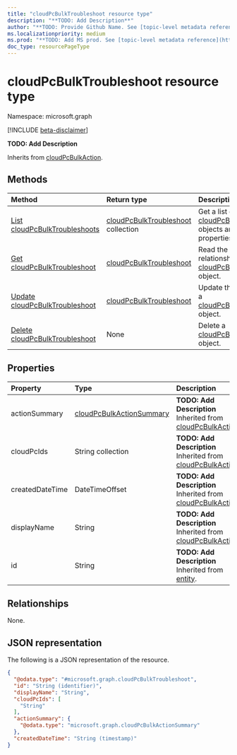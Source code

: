```yaml
---
title: "cloudPcBulkTroubleshoot resource type"
description: "**TODO: Add Description**"
author: "**TODO: Provide Github Name. See [topic-level metadata reference](https://aka.ms/msgo?pagePath=Document-APIs/Guidelines/Metadata)**"
ms.localizationpriority: medium
ms.prod: "**TODO: Add MS prod. See [topic-level metadata reference](https://aka.ms/msgo?pagePath=Document-APIs/Guidelines/Metadata)**"
doc_type: resourcePageType
---
```


# cloudPcBulkTroubleshoot resource type

Namespace: microsoft.graph

[!INCLUDE [beta-disclaimer](../../includes/beta-disclaimer.md)]

**TODO: Add Description**


Inherits from [cloudPcBulkAction](../resources/intune-cloudpcbulkaction.md).

## Methods
|Method|Return type|Description|
|:---|:---|:---|
|[List cloudPcBulkTroubleshoots](../api/intune-cloudpcbulktroubleshoot-list.md)|[cloudPcBulkTroubleshoot](../resources/intune-cloudpcbulktroubleshoot.md) collection|Get a list of the [cloudPcBulkTroubleshoot](../resources/intune-cloudpcbulktroubleshoot.md) objects and their properties.|
|[Get cloudPcBulkTroubleshoot](../api/intune-cloudpcbulktroubleshoot-get.md)|[cloudPcBulkTroubleshoot](../resources/intune-cloudpcbulktroubleshoot.md)|Read the properties and relationships of a [cloudPcBulkTroubleshoot](../resources/intune-cloudpcbulktroubleshoot.md) object.|
|[Update cloudPcBulkTroubleshoot](../api/intune-cloudpcbulktroubleshoot-update.md)|[cloudPcBulkTroubleshoot](../resources/intune-cloudpcbulktroubleshoot.md)|Update the properties of a [cloudPcBulkTroubleshoot](../resources/intune-cloudpcbulktroubleshoot.md) object.|
|[Delete cloudPcBulkTroubleshoot](../api/intune-cloudpcbulktroubleshoot-delete.md)|None|Delete a [cloudPcBulkTroubleshoot](../resources/intune-cloudpcbulktroubleshoot.md) object.|

## Properties
|Property|Type|Description|
|:---|:---|:---|
|actionSummary|[cloudPcBulkActionSummary](../resources/intune-cloudpcbulkactionsummary.md)|**TODO: Add Description** Inherited from [cloudPcBulkAction](../resources/intune-cloudpcbulkaction.md).|
|cloudPcIds|String collection|**TODO: Add Description** Inherited from [cloudPcBulkAction](../resources/intune-cloudpcbulkaction.md).|
|createdDateTime|DateTimeOffset|**TODO: Add Description** Inherited from [cloudPcBulkAction](../resources/intune-cloudpcbulkaction.md).|
|displayName|String|**TODO: Add Description** Inherited from [cloudPcBulkAction](../resources/intune-cloudpcbulkaction.md).|
|id|String|**TODO: Add Description** Inherited from [entity](../resources/entity.md).|

## Relationships
None.

## JSON representation
The following is a JSON representation of the resource.
<!-- {
  "blockType": "resource",
  "keyProperty": "id",
  "@odata.type": "microsoft.graph.cloudPcBulkTroubleshoot",
  "baseType": "microsoft.graph.cloudPcBulkAction",
  "openType": false
}
-->
``` json
{
  "@odata.type": "#microsoft.graph.cloudPcBulkTroubleshoot",
  "id": "String (identifier)",
  "displayName": "String",
  "cloudPcIds": [
    "String"
  ],
  "actionSummary": {
    "@odata.type": "microsoft.graph.cloudPcBulkActionSummary"
  },
  "createdDateTime": "String (timestamp)"
}
```

